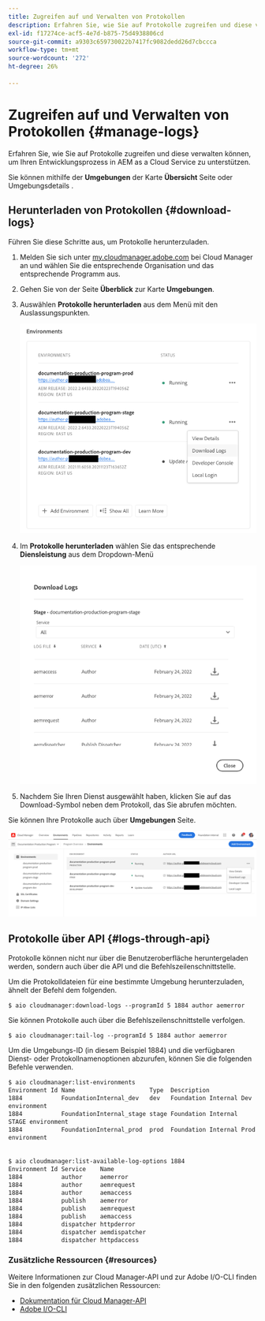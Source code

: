 ```yaml
---
title: Zugreifen auf und Verwalten von Protokollen
description: Erfahren Sie, wie Sie auf Protokolle zugreifen und diese verwalten können, um Ihren Entwicklungsprozess in AEM as a Cloud Service zu unterstützen.
exl-id: f17274ce-acf5-4e7d-b875-75d4938806cd
source-git-commit: a9303c659730022b7417fc9082dedd26d7cbccca
workflow-type: tm+mt
source-wordcount: '272'
ht-degree: 26%

---
```



# Zugreifen auf und Verwalten von Protokollen {#manage-logs}

Erfahren Sie, wie Sie auf Protokolle zugreifen und diese verwalten können, um Ihren Entwicklungsprozess in AEM as a Cloud Service zu unterstützen.

Sie können mithilfe der **Umgebungen** der Karte **Übersicht** Seite oder Umgebungsdetails .

## Herunterladen von Protokollen {#download-logs}

Führen Sie diese Schritte aus, um Protokolle herunterzuladen.

1. Melden Sie sich unter [my.cloudmanager.adobe.com](https://my.cloudmanager.adobe.com/) bei Cloud Manager an und wählen Sie die entsprechende Organisation und das entsprechende Programm aus.

1. Gehen Sie von der Seite **Überblick** zur Karte **Umgebungen**.

1. Auswählen **Protokolle herunterladen** aus dem Menü mit den Auslassungspunkten.

   ![Menüelement &quot;Protokolle herunterladen&quot;](assets/download-logs1.png)

1. Im **Protokolle herunterladen** wählen Sie das entsprechende **Diensleistung** aus dem Dropdown-Menü

   ![Dialogfeld &quot;Protokolle herunterladen&quot;](assets/download-preview.png)

1. Nachdem Sie Ihren Dienst ausgewählt haben, klicken Sie auf das Download-Symbol neben dem Protokoll, das Sie abrufen möchten.

Sie können Ihre Protokolle auch über **Umgebungen** Seite.

![Protokolle über den Bildschirm &quot;Umgebungen&quot;](assets/download-logs.png)

## Protokolle über API {#logs-through-api}

Protokolle können nicht nur über die Benutzeroberfläche heruntergeladen werden, sondern auch über die API und die Befehlszeilenschnittstelle.

Um die Protokolldateien für eine bestimmte Umgebung herunterzuladen, ähnelt der Befehl dem folgenden.

```shell
$ aio cloudmanager:download-logs --programId 5 1884 author aemerror
```

Sie können Protokolle auch über die Befehlszeilenschnittstelle verfolgen.

```shell
$ aio cloudmanager:tail-log --programId 5 1884 author aemerror
```

Um die Umgebungs-ID (in diesem Beispiel 1884) und die verfügbaren Dienst- oder Protokollnamenoptionen abzurufen, können Sie die folgenden Befehle verwenden.

```shell
$ aio cloudmanager:list-environments
Environment Id Name                     Type  Description                          
1884           FoundationInternal_dev   dev   Foundation Internal Dev environment  
1884           FoundationInternal_stage stage Foundation Internal STAGE environment
1884           FoundationInternal_prod  prod  Foundation Internal Prod environment
 
 
$ aio cloudmanager:list-available-log-options 1884
Environment Id Service    Name         
1884           author     aemerror     
1884           author     aemrequest   
1884           author     aemaccess    
1884           publish    aemerror     
1884           publish    aemrequest   
1884           publish    aemaccess    
1884           dispatcher httpderror   
1884           dispatcher aemdispatcher
1884           dispatcher httpdaccess
```

### Zusätzliche Ressourcen {#resources}

Weitere Informationen zur Cloud Manager-API und zur Adobe I/O-CLI finden Sie in den folgenden zusätzlichen Ressourcen:

* [Dokumentation für Cloud Manager-API](https://www.adobe.io/apis/experiencecloud/cloud-manager/docs.html)
* [Adobe I/O-CLI](https://github.com/adobe/aio-cli-plugin-cloudmanager)
